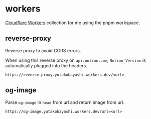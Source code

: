 # workers

[Cloudflare Workers](https://workers.cloudflare.com/) collection for me using the pnpm workspace.

## reverse-proxy

Reverse proxy to avoid CORS errors.

When using this reverse proxy on `api.notion.com`, `Notion-Version` is automatically plugged into the headers.

```
https://reverse-proxy.yutakobayashi.workers.dev/<url>
```

## og-image

Parse `og:image` in `head` from url and return image from url.

```
https://og-image.yutakobayashi.workers.dev?url=<url>
```
